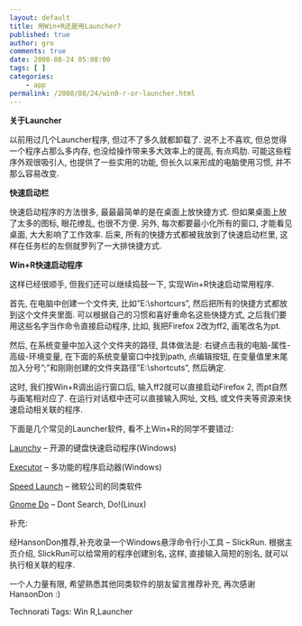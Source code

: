```yaml
---
layout: default
title: 用Win+R还是用Launcher?
published: true
author: gro
comments: true
date: 2008-08-24 05:08:00
tags: [ ]
categories:
    - app
permalink: /2008/08/24/win0-r-or-launcher.html
---
```

**关于Launcher**

以前用过几个Launcher程序, 但过不了多久就都卸载了. 说不上不喜欢, 但总觉得一个程序占那么多内存, 也没给操作带来多大效率上的提高, 有点鸡肋. 可能这些程序外观很吸引人, 也提供了一些实用的功能, 但长久以来形成的电脑使用习惯, 并不那么容易改变.

**快速启动栏**

快速启动程序的方法很多, 最最最简单的是在桌面上放快捷方式. 但如果桌面上放了太多的图标, 眼花缭乱, 也很不方便. 另外, 每次都要最小化所有的窗口, 才能看见桌面, 大大影响了工作效率. 后来, 所有的快捷方式都被我放到了快速启动栏里, 这样在任务栏的左侧就罗列了一大排快捷方式.

**Win+R快速启动程序**

这样已经很顺手, 但我们还可以继续捣鼓一下, 实现Win+R快速启动常用程序.



首先, 在电脑中创建一个文件夹, 比如&#8221;E:\shortcurs&#8221;, 然后把所有的快捷方式都放到这个文件夹里面. 可以根据自己的习惯和喜好重命名这些快捷方式, 之后我们要用这些名字当作命令直接启动程序, 比如, 我把Firefox 2改为ff2, 画笔改名为pt.

然后, 在系统变量中加入这个文件夹的路径, 具体做法是: 右键点击我的电脑-属性-高级-环境变量, 在下面的系统变量窗口中找到path, 点编辑按钮, 在变量值里末尾加入分号&#8221;;&#8221;和刚刚创建的文件夹路径&#8221;E:\shortcuts&#8221;, 然后确定.

这时, 我们按Win+R调出运行窗口后, 输入ff2就可以直接启动Firefox 2, 而pt自然与画笔相对应了. 在运行对话框中还可以直接输入网址, 文档, 或文件夹等资源来快速启动相关联的程序.

下面是几个常见的Launcher软件, 看不上Win+R的同学不要错过:

[Launchy][1] &#8211; 开源的键盘快速启动程序(Windows)

[Executor][2] &#8211; 多功能的程序启动器(Windows)

[Speed Launch][3] &#8211; 微软公司的同类软件

[Gnome Do][4] &#8211; Dont Search, Do!(Linux)

补充:

经HansonDon推荐,补充收录一个Windows悬浮命令行小工具 &#8211; SlickRun. 根据主页介绍, SlickRun可以给常用的程序创建别名, 这样, 直接输入简短的别名, 就可以执行相关联的程序. 

一个人力量有限, 希望熟悉其他同类软件的朋友留言推荐补充, 再次感谢HansonDon :)


  Technorati Tags: Win R,Launcher


 [1]: http://www.launchy.net/ "Launchy主页"
 [2]: http://executor.dk/ "Executor 主页"
 [3]: http://www.officelabs.com/projects/speedlaunch/Pages/default.aspx "Speed Launch 主页"
 [4]: http://do.davebsd.com/ "Gnome Do 主页"
